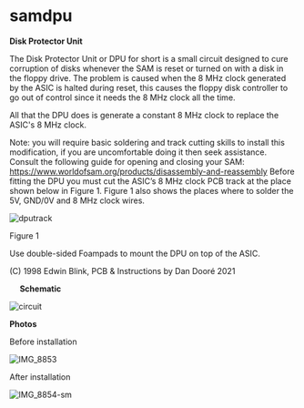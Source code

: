 # samdpu

**Disk Protector Unit**

The Disk Protector Unit or DPU for short is a small circuit designed to cure corruption of disks whenever the SAM is reset or turned on with a disk in the floppy drive.
The problem is caused when the 8 MHz clock generated by the ASIC is halted during reset, this causes the floppy disk controller to go out of control since it needs the 8 MHz clock all the time.

All that the DPU does is generate a constant 8 MHz clock to replace the ASIC's 8 MHz clock.

Note: you will require basic soldering and track cutting skills to install this modification, if you are uncomfortable doing it then seek assistance.
Consult the following guide for opening and closing your SAM: https://www.worldofsam.org/products/disassembly-and-reassembly 
Before fitting the DPU you must cut the ASIC’s 8 MHz clock PCB track at the place shown below in Figure 1.
Figure 1 also shows the places where to solder the 5V, GND/0V and 8 MHz clock wires.

![dputrack](https://user-images.githubusercontent.com/43847005/113261335-3d541580-92c7-11eb-9bb7-fb3a9cc7e30b.gif) 

Figure 1

Use double-sided Foampads to mount the DPU on top of the ASIC.

(C) 1998 Edwin Blink, PCB & Instructions by Dan Dooré 2021

 
**Schematic**

![circuit](https://user-images.githubusercontent.com/43847005/113261823-d4b96880-92c7-11eb-9d5e-4f2524c69964.png)

**Photos**

Before installation

![IMG_8853](https://user-images.githubusercontent.com/43847005/113261393-53fa6c80-92c7-11eb-9b69-b5fd2b3b0cec.jpg)

After installation

![IMG_8854-sm](https://user-images.githubusercontent.com/43847005/113261524-78564900-92c7-11eb-8bac-6ecea7835042.jpg)


 
